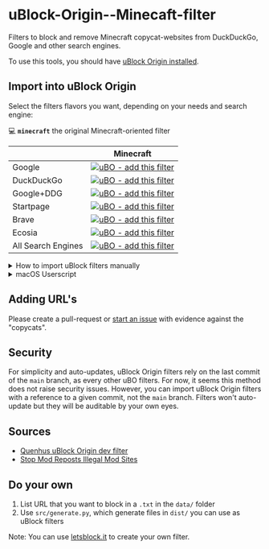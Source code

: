 # uBlock-Origin--Minecaft-filter
Filters to block and remove Minecraft copycat-websites from DuckDuckGo, Google and other search engines. 

To use this tools, you should have [uBlock Origin installed](https://github.com/gorhill/uBlock).

## Import into uBlock Origin

Select the filters flavors you want, depending on your needs and search engine:

💻 **`minecraft`** the original Minecraft-oriented filter

|          |                                                                                                                                                                                              Minecraft                                                                                                                                                                                              |
|-------------------|:---------------------------------------------------------------------------------------------------------------------------------------------------------------------------------------------------------------------------------------------------------------------------------------------------------------------------------------------------------------------------------------------------:|
| Google            |                 [![uBO - add this filter](https://img.shields.io/static/v1?label=uBO&message=add%20this%20filter&color=de3f32&style=flat&logo=uBlock%20Origin)](https://subscribe.adblockplus.org/?location=https%3A%2F%2Fraw.githubusercontent.com%2Femielderckx%2FuBlock-Origin-filter%2Fmain%2Fdist%2Fgoogle%2Fglobal.txt&title=uBlock-Origin-filter%20-%20Google%20-%20Global)                  |                
| DuckDuckGo        |          [![uBO - add this filter](https://img.shields.io/static/v1?label=uBO&message=add%20this%20filter&color=fdd20a&style=flat&logo=uBlock%20Origin)](https://subscribe.adblockplus.org/?location=https%3A%2F%2Fraw.githubusercontent.com%2Femielderckx%2FuBlock-Origin-filter%2Fmain%2Fdist%2Fduckduckgo%2Fminecraft.txt&title=uBlock-Origin-filter%20-%20DuckDuckGo%20-%20Minecraft)           |
| Google+DDG        |      [![uBO - add this filter](https://img.shields.io/static/v1?label=uBO&message=add%20this%20filter&color=9b59b6&style=flat&logo=uBlock%20Origin)](https://subscribe.adblockplus.org/?location=https%3A%2F%2Fraw.githubusercontent.com%2Femielderckx%2FuBlock-Origin-filter%2Fmain%2Fdist%2Fgoogle_duckduckgo%2Fminecraft.txt&title=uBlock-Origin-filter%20-%20Google%2BDDG%20-%20Minecraft)      |
| Startpage         |           [![uBO - add this filter](https://img.shields.io/static/v1?label=uBO&message=add%20this%20filter&color=5b7bca&style=flat&logo=uBlock%20Origin)](https://subscribe.adblockplus.org/?location=https%3A%2F%2Fraw.githubusercontent.com%2Femielderckx%2FuBlock-Origin-filter%2Fmain%2Fdist%2Fstartpage%2Fminecraft.txt&title=uBlock-Origin-filter%20-%20Startpage%20-%20Minecraft)            |
| Brave             |               [![uBO - add this filter](https://img.shields.io/static/v1?label=uBO&message=add%20this%20filter&color=f25100&style=flat&logo=uBlock%20Origin)](https://subscribe.adblockplus.org/?location=https%3A%2F%2Fraw.githubusercontent.com%2Femielderckx%2FuBlock-Origin-filter%2Fmain%2Fdist%2Fbrave%2Fminecraft.txt&title=uBlock-Origin-filter%20-%20Brave%20-%20Minecraft)                |
| Ecosia            |              [![uBO - add this filter](https://img.shields.io/static/v1?label=uBO&message=add%20this%20filter&color=36acb8&style=flat&logo=uBlock%20Origin)](https://subscribe.adblockplus.org/?location=https%3A%2F%2Fraw.githubusercontent.com%2Femielderckx%2FuBlock-Origin-filter%2Fmain%2Fdist%2Fecosia%2Fminecraft.txt&title=uBlock-Origin-filter%20-%20Ecosia%20-%20Minecraft)               |
| All Search Engines | [![uBO - add this filter](https://img.shields.io/static/v1?label=uBO&message=add%20this%20filter&color=ffffff&style=flat&logo=uBlock%20Origin)](https://subscribe.adblockplus.org/?location=https%3A%2F%2Fraw.githubusercontent.com%2Femielderckx%2FuBlock-Origin-filter%2Fmain%2Fdist%2Fall_search_engines%2Fminecraft.txt&title=uBlock-Originfilter%20-%20All%20Search%20Engines%20-%20Minecraft) |


<details>
  <summary>How to import uBlock filters manually</summary>

### Manually import filters

  1. Open uBlock Origin settings
  2. Under the "Filter lists" tab, scroll to the bottom where it says “Custom” and click the “Import” checkbox to reveal the custom URL textbox
  3. Append the URL `https://raw.githubusercontent.com/emielderckx/uBlock-Origin-filter/main/dist/google_duckduckgo/all.txt` in the textbox
  4. Press `Apply Changes` in the upper left

  Note: In `dist/`, you can find filters for other search engines (Google, DuckDuckGo, Startpage or Brave). You can use and combine these filters by using the raw URL of `dist/` files.
</details>

<details>
  <summary>macOS Userscript</summary>

### macOS Userscript

For macOS users, this project also provide some Userscripts for Google+DuckDuckGo in `dist/userscript/google_duckduckgo/`

</details>

## Adding URL's

Please create a pull-request or [start an issue](https://github.com/emielderckx/uBlock-Origin-filter/issues/new?assignees=&labels=block-request&template=request-to-add-a-website-to-the-filter.md&title=Request%3A+add+COPYCAT_URL+to+the+filter) with evidence against the "copycats".

## Security

For simplicity and auto-updates, uBlock Origin filters rely on the last commit of the `main` branch, as every other uBO filters. For now, it seems this method does not raise security issues. However, you can import uBlock Origin filters with a reference to a given commit, not the `main` branch. Filters won't auto-update but they will be auditable by your own eyes.

## Sources

* [Quenhus uBlock Origin dev filter](https://github.com/quenhus/uBlock-Origin-dev-filter)
* [Stop Mod Reposts Illegal Mod Sites](https://github.com/StopModReposts/Illegal-Mod-Sites)

## Do your own

1. List URL that you want to block in a `.txt` in the `data/` folder
2. Use `src/generate.py`, which generate files in `dist/` you can use as uBlock filters

Note: You can use [letsblock.it](https://letsblock.it/filters/search-results) to create your own filter.
